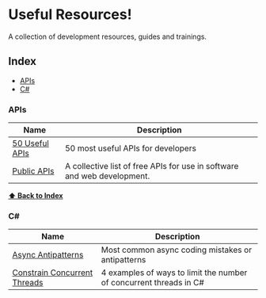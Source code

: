 # Useful Resources!

A collection of development resources, guides and trainings.

## Index

* [APIs](#apis)
* [C\#](#c\#)

### APIs
| Name | Description |
|---|---|
| [50 Useful APIs](https://www.computersciencezone.org/50-most-useful-apis-for-developers/) | 50 most useful APIs for developers |
| [Public APIs](https://github.com/public-apis/public-apis) | A collective list of free APIs for use in software and web development. |


**[⬆ Back to Index](#index)**
### C\#
| Name | Description |
|---|---|
| [Async Antipatterns](https://markheath.net/post/async-antipatterns) | Most common async coding mistakes or antipatterns |
| [Constrain Concurrent Threads](https://markheath.net/post/constraining-concurrent-threads-csharp) | 4 examples of ways to limit the number of concurrent threads in C\# |



